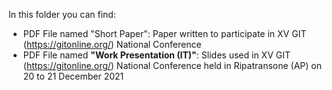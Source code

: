 In this folder you can find:
  
  - PDF File named "Short Paper": Paper written to participate in XV GIT (https://gitonline.org/) National Conference
  - PDF File named **"Work Presentation (IT)"**: Slides used in XV GIT (https://gitonline.org/) National Conference held in Ripatransone (AP) on 20 to 21 December 2021
